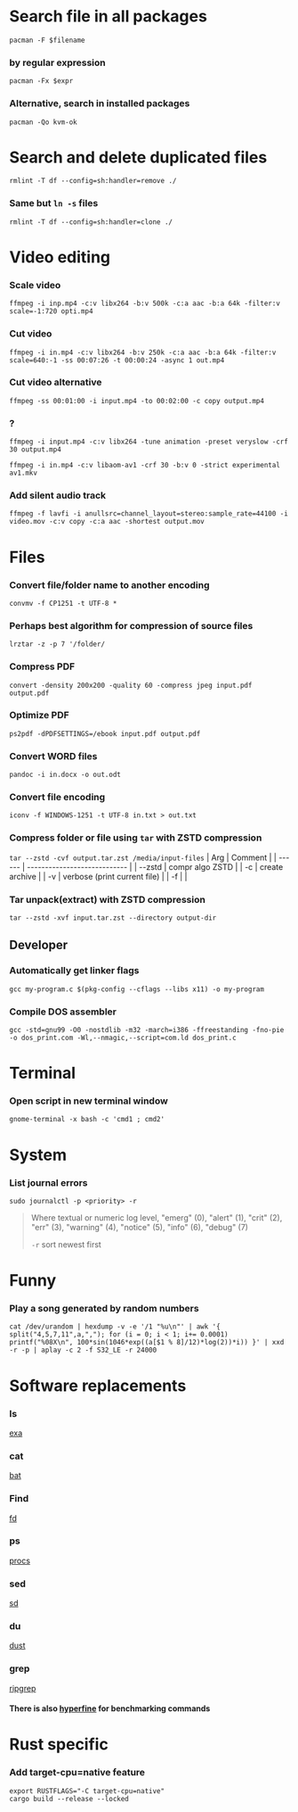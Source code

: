 # Search file in all packages

`pacman -F $filename`

### by regular expression

`pacman -Fx $expr`

### Alternative, search in installed packages

`pacman -Qo kvm-ok`

# Search and delete duplicated files

`rmlint -T df --config=sh:handler=remove ./`

### Same but `ln -s` files

`rmlint -T df --config=sh:handler=clone ./`

# Video editing

### Scale video

`ffmpeg -i inp.mp4 -c:v libx264 -b:v 500k -c:a aac -b:a 64k -filter:v scale=-1:720 opti.mp4`

### Cut video

`ffmpeg -i in.mp4 -c:v libx264 -b:v 250k -c:a aac -b:a 64k -filter:v scale=640:-1 -ss 00:07:26 -t 00:00:24 -async 1 out.mp4`

### Cut video alternative

`ffmpeg -ss 00:01:00 -i input.mp4 -to 00:02:00 -c copy output.mp4`

### ?

`ffmpeg -i input.mp4 -c:v libx264 -tune animation -preset veryslow -crf 30 output.mp4`

`ffmpeg -i in.mp4 -c:v libaom-av1 -crf 30 -b:v 0 -strict experimental av1.mkv`

### Add silent audio track

`ffmpeg -f lavfi -i anullsrc=channel_layout=stereo:sample_rate=44100 -i video.mov -c:v copy -c:a aac -shortest output.mov`

# Files

### Convert file/folder name to another encoding

`convmv -f CP1251 -t UTF-8 *`

### Perhaps best algorithm for compression of source files

`lrztar -z -p 7 '/folder/`

### Compress PDF

`convert -density 200x200 -quality 60 -compress jpeg input.pdf output.pdf`

### Optimize PDF

`ps2pdf -dPDFSETTINGS=/ebook input.pdf output.pdf`

### Convert WORD files

`pandoc -i in.docx -o out.odt`

### Convert file encoding

`iconv -f WINDOWS-1251 -t UTF-8 in.txt > out.txt`

### Compress folder or file using `tar` with ZSTD compression

`tar --zstd -cvf output.tar.zst /media/input-files`
| Arg    | Comment                      |
| ------ | ---------------------------- |
| --zstd | compr algo ZSTD              |
| -c     | create archive               |
| -v     | verbose (print current file) |
| -f     |                              |

### Tar unpack(extract) with ZSTD compression

`tar --zstd -xvf input.tar.zst --directory output-dir`

## Developer

### Automatically get linker flags

`gcc my-program.c $(pkg-config --cflags --libs x11) -o my-program`

### Compile DOS assembler

`gcc -std=gnu99 -O0 -nostdlib -m32 -march=i386 -ffreestanding -fno-pie -o dos_print.com -Wl,--nmagic,--script=com.ld dos_print.c`

# Terminal

### Open script in new terminal window

`gnome-terminal -x bash -c 'cmd1 ; cmd2'`

# System

### List journal errors

`sudo journalctl -p <priority> -r`

> Where <priority> textual or numeric log level,
> "emerg" (0), "alert" (1), "crit" (2), "err" (3),
> "warning" (4), "notice" (5), "info" (6), "debug" (7)
>
> `-r` sort newest first

# Funny

### Play a song generated by random numbers

`cat /dev/urandom | hexdump -v -e '/1 "%u\n"' | awk '{ split("4,5,7,11",a,","); for (i = 0; i < 1; i+= 0.0001) printf("%08X\n", 100*sin(1046*exp((a[$1 % 8]/12)*log(2))*i)) }' | xxd -r -p | aplay -c 2 -f S32_LE -r 24000`

# Software replacements 
### ls
[exa](https://github.com/ogham/exa)
### cat
[bat](https://github.com/sharkdp/bat)
### Find
[fd](https://github.com/sharkdp/fd)
### ps
[procs](https://github.com/dalance/procs)
### sed
[sd](https://github.com/chmln/sd)
### du
[dust](https://github.com/bootandy/dust)
### grep
[ripgrep](https://github.com/BurntSushi/ripgrep)
#### There is also [hyperfine](https://github.com/sharkdp/hyperfine) for benchmarking commands


# Rust specific

### Add target-cpu=native feature
```
export RUSTFLAGS="-C target-cpu=native"
cargo build --release --locked
```